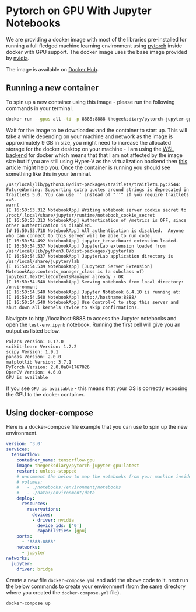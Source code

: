 # Pytorch on GPU With Jupyter Notebooks

We are providing a docker image with most of the libraries pre-installed for running a full fledged machine learning environment using [pytorch](https://pytorch.org/) inside docker with GPU support. The docker image uses the base image provided by [nvidia](https://www.nvidia.com/en-in/).

The image is available on [Docker Hub](https://hub.docker.com/r/thegeeksdiary/pytorch-jupyter-gpu).

## Running a new container

To spin up a new container using this image - please run the following commands in your terminal.

```bash
docker run --gpus all -ti -p 8888:8888 thegeeksdiary/pytorch-jupyter-gpu:latest
```

Wait for the image to be downloaded and the container to start up. This will take a while depending on your machine and network as the image is approximately 9 GB in size, you might need to increase the allocated storage for the docker desktop on your machine - I am using the [WSL backend](https://docs.docker.com/desktop/windows/wsl/) for docker which means that that I am not affected by the image size but if you are still using Hyper-V as the virtualization backend then [this article](https://www.nakivo.com/blog/increase-disk-size-hyper-v-complete-guide/) might help you. Once the container is running you should see something like this in your terminal.

```
/usr/local/lib/python3.8/dist-packages/traitlets/traitlets.py:2544: FutureWarning: Supporting extra quotes around strings is deprecated in traitlets 5.0. You can use '' instead of "''" if you require traitlets >=5.                                                                                                                                                                      warn(                                                                                                                                                                                                           
[I 16:50:53.312 NotebookApp] Writing notebook server cookie secret to /root/.local/share/jupyter/runtime/notebook_cookie_secret
[I 16:50:53.313 NotebookApp] Authentication of /metrics is OFF, since other authentication is disabled.
[W 16:50:53.718 NotebookApp] All authentication is disabled.  Anyone who can connect to this server will be able to run code.
[I 16:50:54.492 NotebookApp] jupyter_tensorboard extension loaded.
[I 16:50:54.537 NotebookApp] JupyterLab extension loaded from /usr/local/lib/python3.8/dist-packages/jupyterlab
[I 16:50:54.537 NotebookApp] JupyterLab application directory is /usr/local/share/jupyter/lab
[I 16:50:54.539 NotebookApp] [Jupytext Server Extension] NotebookApp.contents_manager_class is (a subclass of) jupytext.TextFileContentsManager already - OK
[I 16:50:54.540 NotebookApp] Serving notebooks from local directory: /environment
[I 16:50:54.540 NotebookApp] Jupyter Notebook 6.4.10 is running at:
[I 16:50:54.540 NotebookApp] http://hostname:8888/
[I 16:50:54.540 NotebookApp] Use Control-C to stop this server and shut down all kernels (twice to skip confirmation).
```

Navigate to http://localhost:8888 to access the Jupyter notebooks and open the ```test-env.ipynb``` notebook. Running the first cell will give you an output as listed below.

```
Polars Version: 0.17.0
scikit-learn Version: 1.2.2
scipy Version: 1.9.1
pandas Version: 2.0.0
matplotlib Version: 3.7.1
PyTorch Version: 2.0.0a0+1767026
OpenCV Version: 4.6.0
GPU is available
```

If you see ```GPU is available``` - this means that your OS is correctly exposing the GPU to the docker container.

## Using docker-compose

Here is a docker-compose file example that you can use to spin up the new environment.

```yml
version: '3.0'
services:
  tensorflow:
    container_name: tensorflow-gpu
    image: thegeeksdiary/pytorch-jupyter-gpu:latest
    restart: unless-stopped
    # uncomment the below to map the notebooks from your machine inside the docker container - please make sure to change the path applicable to you.
    # volumes:
    #   - ./notebooks:/environment/notebooks
    #   - ./data:/environment/data
    deploy:
      resources:
        reservations:
          devices:
          - driver: nvidia
            device_ids: ['0']
            capabilities: [gpu]
    ports:
      - '8888:8888'
    networks:
      - jupyter
networks:
  jupyter:
    driver: bridge
```
Create a new file ```docker-compose.yml``` and add the above code to it. next run the below commands to create your environment (from the same directory where you created the ```docker-compose.yml``` file).

```bash
docker-compose up
```

